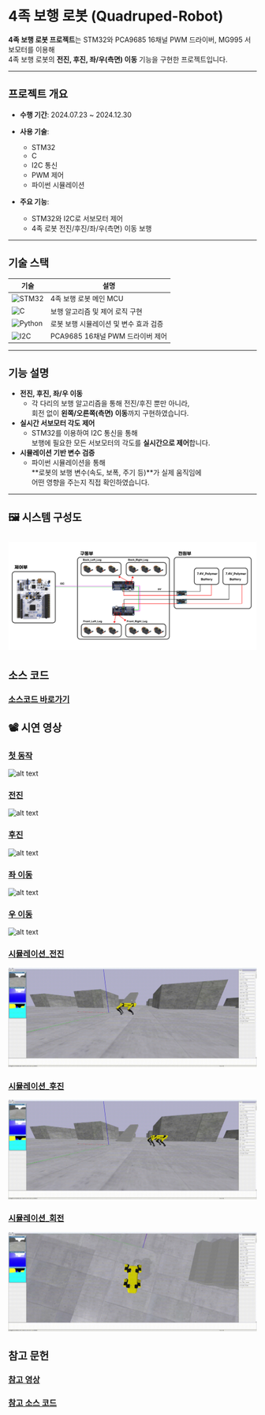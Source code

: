#  4족 보행 로봇 (Quadruped-Robot)

**4족 보행 로봇 프로젝트**는 STM32와 PCA9685 16채널 PWM 드라이버, MG995 서보모터를 이용해  
4족 보행 로봇의 **전진, 후진, 좌/우(측면) 이동** 기능을 구현한 프로젝트입니다.

---

##  프로젝트 개요

- **수행 기간**: 2024.07.23 ~ 2024.12.30  
- **사용 기술**:  
  - STM32  
  - C  
  - I2C 통신  
  - PWM 제어  
  - 파이썬 시뮬레이션

- **주요 기능**:  
  - STM32와 I2C로 서보모터 제어  
  - 4족 로봇 전진/후진/좌/우(측면) 이동 보행

---

##  기술 스택

| 기술  | 설명 |
|---|---|
| ![STM32](https://img.shields.io/badge/STM32-0076D6?style=flat&logo=STMicroelectronics&logoColor=white) | 4족 보행 로봇 메인 MCU |
| ![C](https://img.shields.io/badge/C-A8B9CC?style=flat-square&logo=c&logoColor=white) | 보행 알고리즘 및 제어 로직 구현 |
| ![Python](https://img.shields.io/badge/Python-3776AB?style=flat-square&logo=python&logoColor=white) | 로봇 보행 시뮬레이션 및 변수 효과 검증 |
| ![I2C](https://img.shields.io/badge/I2C-000000?style=flat&logo=internet-explorer&logoColor=white) | PCA9685 16채널 PWM 드라이버 제어 |


---

##  기능 설명

- **전진, 후진, 좌/우 이동**  
  - 각 다리의 보행 알고리즘을 통해 전진/후진 뿐만 아니라,  
    회전 없이 **왼쪽/오른쪽(측면) 이동**까지 구현하였습니다.
- **실시간 서보모터 각도 제어**  
  - STM32를 이용하여 I2C 통신을 통해  
    보행에 필요한 모든 서보모터의 각도를 **실시간으로 제어**합니다.
- **시뮬레이션 기반 변수 검증**  
  - 파이썬 시뮬레이션을 통해  
    **로봇의 보행 변수(속도, 보폭, 주기 등)**가 실제 움직임에  
    어떤 영향을 주는지 직접 확인하였습니다.
---

## 🖼 시스템 구성도

![image/구성도 이미지.jpg](image/구성도%20이미지.jpg)
---

## **소스 코드**

### [소스코드 바로가기](src/)

## 📽 **시연 영상**

###  [첫 동작](https://drive.google.com/file/d/1HjOwKQp8KJjVj2hTh6_adtx6zlYOwu_e/view?usp=sharing)  
![alt text](gif/First.gif)

###  [전진](https://drive.google.com/file/d/1SwbQgumZ2qXSB3PdyCzM1mTH8wKag_9B/view?usp=sharing)  
![alt text](gif/Straight.gif)

###  [후진](https://drive.google.com/file/d/1MgpPF4JHcQ8GS_9CZfato3qhq4KthBys/view?usp=sharing)
![alt text](gif/Back.gif)

### [좌 이동](https://drive.google.com/file/d/1ZpJAempI7OCzLiTSKFfvauY5EdH2y3WN/view?usp=sharing)
![alt text](gif/Left_Move.gif)

### [우 이동](https://drive.google.com/file/d/1yQKBVOaO4YPHyf00HGkSakdziHmvaDI0/view?usp=sharing)
![alt text](gif/Right_Move.gif)

### [시뮬레이션_전진](https://drive.google.com/file/d/1HZt_TObTcKbMdISfTRditi58DKzvqbiY/view?usp=sharing)
![alt text](gif/Straight_Simul.gif)

### [시뮬레이션_후진](https://drive.google.com/file/d/1LnhFEd_Xjx05ZimlWcwkzKiw22vxL323/view?usp=sharing)
![alt text](gif/Back_Simul.gif)

### [시뮬레이션_회전](https://drive.google.com/file/d/16oX-1kpdu3OMaDYZPiLPynQYnGS3Siz-/view?usp=sharing)
![alt text](gif/Turn_Simul.gif)


## **참고 문헌**

### [참고 영상](https://youtu.be/XBYq_FJbdTk?si=Gbbtj9yYs3oxuCF6)
### [참고 소스 코드](https://github.com/Road-Balance/SpotMicroJetson)